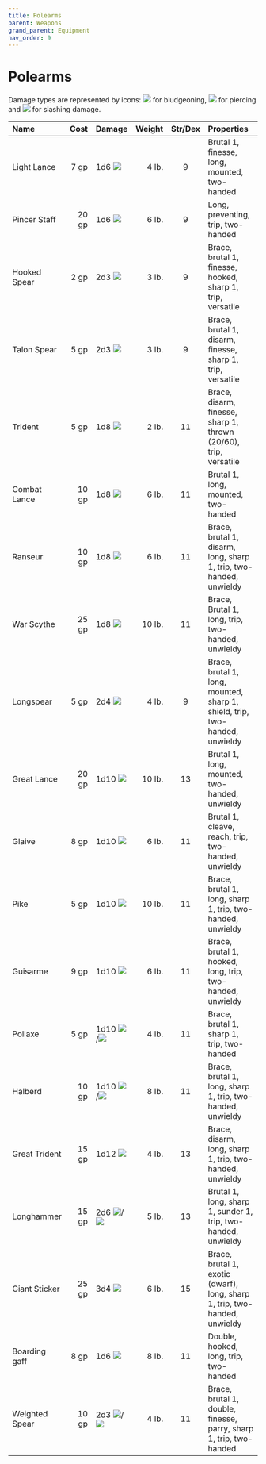 ```yaml
---
title: Polearms
parent: Weapons
grand_parent: Equipment
nav_order: 9
---
```


# Polearms
Damage types are represented by icons: <img src="https://img.icons8.com/ios-glyphs/12/FFFFFF/thor-hammer.png"> for bludgeoning, <img src="https://img.icons8.com/ios-filled/12/FFFFFF/archer.png"> for piercing and <img src="https://img.icons8.com/ios-filled/12/FFFFFF/sword.png"> for slashing damage.

| Name | Cost | Damage | Weight | Str/Dex | Properties |
|:-----|-----:|:-------|-------:|:-------:|:-----------|
| Light Lance | 7 gp | 1d6 <img src="https://img.icons8.com/ios-filled/12/FFFFFF/archer.png"> | 4 lb. | 9 | Brutal 1, finesse, long, mounted, two-handed |
| Pincer Staff | 20 gp | 1d6 <img src="https://img.icons8.com/ios-filled/12/FFFFFF/archer.png"> | 6 lb. | 9 | Long, preventing, trip, two-handed |
| Hooked Spear | 2 gp | 2d3 <img src="https://img.icons8.com/ios-filled/12/FFFFFF/archer.png"> | 3 lb. | 9 | Brace, brutal 1, finesse, hooked, sharp 1, trip, versatile |
| Talon Spear | 5 gp | 2d3 <img src="https://img.icons8.com/ios-filled/12/FFFFFF/archer.png"> | 3 lb. | 9  | Brace, brutal 1, disarm, finesse, sharp 1, trip, versatile |
| Trident | 5 gp | 1d8 <img src="https://img.icons8.com/ios-filled/12/FFFFFF/archer.png"> | 2 lb. | 11 | Brace, disarm, finesse, sharp 1, thrown (20/60), trip, versatile |
| Combat Lance | 10 gp | 1d8 <img src="https://img.icons8.com/ios-filled/12/FFFFFF/archer.png"> | 6 lb. | 11 | Brutal 1, long, mounted, two-handed |
| Ranseur | 10 gp | 1d8 <img src="https://img.icons8.com/ios-filled/12/FFFFFF/archer.png"> | 6 lb. | 11 | Brace, brutal 1, disarm, long, sharp 1, trip, two-handed, unwieldy |
| War Scythe | 25 gp | 1d8 <img src="https://img.icons8.com/ios-filled/12/FFFFFF/sword.png"> | 10 lb. | 11 | Brace, Brutal 1, long, trip, two-handed, unwieldy |
| Longspear | 5 gp | 2d4 <img src="https://img.icons8.com/ios-filled/12/FFFFFF/archer.png"> | 4 lb. | 9 | Brace, brutal 1, long, mounted, sharp 1, shield, trip, two-handed, unwieldy |
| Great Lance | 20 gp | 1d10 <img src="https://img.icons8.com/ios-filled/12/FFFFFF/archer.png"> | 10 lb. | 13 | Brutal 1, long, mounted, two-handed, unwieldy |
| Glaive | 8 gp | 1d10 <img src="https://img.icons8.com/ios-filled/12/FFFFFF/sword.png"> | 6 lb. | 11 | Brutal 1, cleave, reach, trip, two-handed, unwieldy |
| Pike | 5 gp | 1d10 <img src="https://img.icons8.com/ios-filled/12/FFFFFF/archer.png"> | 10 lb. | 11 | Brace, brutal 1, long, sharp 1, trip, two-handed, unwieldy |
| Guisarme | 9 gp | 1d10 <img src="https://img.icons8.com/ios-filled/12/FFFFFF/archer.png"> | 6 lb. | 11 | Brace, brutal 1, hooked, long, trip, two-handed, unwieldy |
| Pollaxe | 5 gp | 1d10 <img src="https://img.icons8.com/ios-filled/12/FFFFFF/archer.png">/<img src="https://img.icons8.com/ios-filled/12/FFFFFF/sword.png"> | 4 lb. | 11 | Brace, brutal 1, sharp 1, trip, two-handed |
| Halberd | 10 gp | 1d10 <img src="https://img.icons8.com/ios-filled/12/FFFFFF/archer.png">/<img src="https://img.icons8.com/ios-filled/12/FFFFFF/sword.png"> | 8 lb. | 11 | Brace, brutal 1, long, sharp 1, trip, two-handed, unwieldy |
| Great Trident | 15 gp | 1d12 <img src="https://img.icons8.com/ios-filled/12/FFFFFF/archer.png"> | 4 lb. | 13 | Brace, disarm, long, sharp 1, trip, two-handed, unwieldy |
| Longhammer | 15 gp | 2d6 <img src="https://img.icons8.com/ios-glyphs/12/FFFFFF/thor-hammer.png">/<img src="https://img.icons8.com/ios-filled/12/FFFFFF/archer.png"> | 5 lb. | 13 | Brutal 1, long, sharp 1, sunder 1, trip, two-handed, unwieldy |
| Giant Sticker | 25 gp | 3d4 <img src="https://img.icons8.com/ios-filled/12/FFFFFF/archer.png"> | 6 lb. | 15 | Brace, brutal 1, exotic (dwarf), long, sharp 1, trip, two-handed, unwieldy |
| Boarding gaff | 8 gp | 1d6 <img src="https://img.icons8.com/ios-filled/12/FFFFFF/archer.png"> | 8 lb. | 11 | Double, hooked, long, trip, two-handed |
| Weighted Spear | 10 gp | 2d3  <img src="https://img.icons8.com/ios-glyphs/12/FFFFFF/thor-hammer.png">/<img src="https://img.icons8.com/ios-filled/12/FFFFFF/archer.png"> | 4 lb. | 11 | Brace, brutal 1, double, finesse, parry, sharp 1, trip, two-handed |
